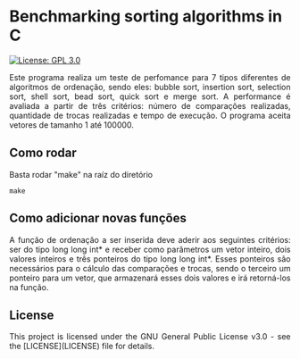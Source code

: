 # Benchmarking sorting algorithms in C
[![License: GPL 3.0](https://img.shields.io/badge/License-GPL%203.0-blue.svg)](https://www.gnu.org/licenses/gpl-3.0)
<p align="justify">Este programa realiza um teste de perfomance para 7 tipos diferentes de algoritmos de ordenação, sendo eles: bubble sort, insertion sort, selection sort, shell sort, bead sort, quick sort e merge sort. A performance é avaliada a partir de três critérios: número de comparações realizadas, quantidade de trocas realizadas e tempo de execução. O programa aceita vetores de tamanho 1 até 100000.</p>

## Como rodar
Basta rodar "make" na raíz do diretório
```
make
```

## Como adicionar novas funções
<p align="justify">A função de ordenação a ser inserida deve aderir aos seguintes critérios: ser do tipo long long int* e receber como parâmetros um vetor inteiro, dois valores inteiros e três ponteiros do tipo long long int*. Esses ponteiros são necessários para o cálculo das comparações  e trocas, sendo o terceiro um ponteiro para um vetor, que armazenará esses dois valores e irá retorná-los na função.</p>

## License
<p align="justify">This project is licensed under the GNU General Public License v3.0 - see the [LICENSE](LICENSE) file for details.</p>
